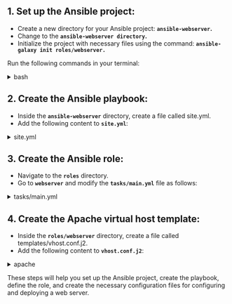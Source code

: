 ## 1. Set up the Ansible project:
- Create a new directory for your Ansible project: **`ansible-webserver`.**
- Change to the **`ansible-webserver directory`.**
- Initialize the project with necessary files using the command: **`ansible-galaxy init roles/webserver.`**

Run the following commands in your terminal:
<details>
  <summary>bash</summary>

```json
$ mkdir ansible-webserver
$ cd ansible-webserver
$ ansible-galaxy init roles/webserver
```
</details>

## 2. Create the Ansible playbook:

- Inside the **`ansible-webserver`** directory, create a file called site.yml.
- Add the following content to **`site.yml`**:

<details>
  <summary>site.yml</summary>

```json
---
- name: Configure and deploy web server
  hosts: your_server
  become: yes
  roles:
    - webserver
```
</details>

## 3. Create the Ansible role:

- Navigate to the **`roles`** directory.
- Go to **`webserver`** and modify the **`tasks/main.yml`** file as follows:

<details>
  <summary>tasks/main.yml</summary>

```json
---
- name: Install required packages
  apt:
    name: "{{ item }}"
    state: present
  loop:
    - apache2
    - libapache2-mod-proxy-html
    - libxml2-dev
    - openssl

- name: Enable required Apache modules
  apache2_module:
    name: "{{ item }}"
    state: present
  loop:
    - proxy
    - proxy_http
    - proxy_html
    - ssl
    - rewrite

- name: Create self-signed SSL certificate
  openssl_certificate:
    path: /etc/ssl/certs/selfsigned.crt
    privatekey_path: /etc/ssl/private/selfsigned.key
    common_name: your_domain

- name: Configure Apache virtual host
  template:
    src: vhost.conf.j2
    dest: /etc/apache2/sites-available/your_domain.conf
    owner: root
    group: root
    mode: 0644
  notify:
    - restart Apache

- name: Disable default Apache virtual host
  apache2_module:
    name: default
    state: disabled

- name: Enable configured Apache virtual host
  apache2_module:
    name: your_domain
    state: enabled

- name: Copy web page content
  copy:
    content: |
      <html>
      <head>
      <title>Hello World</title>
      </head>
      <body>
      <h1>Hello World!</h1>
      </body>
      </html>
    dest: /var/www/html/index.html

handlers:
  - name: restart Apache
    service:
      name: apache2
      state: restarted
```
</details>

## 4. Create the Apache virtual host template:
- Inside the **`roles/webserver`** directory, create a file called templates/vhost.conf.j2.
- Add the following content to **`vhost.conf.j2`**:
<details>
  <summary>apache</summary>

    <VirtualHost *:80>
    ServerName your_domain
    Redirect permanent / https://your_domain/
    </VirtualHost>

        <IfModule mod_ssl.c>
    <VirtualHost *:443>
    ServerName your_domain
    SSLEngine on
    SSLCertificateFile /etc/ssl/certs/selfsigned.crt
    SSLCertificateKeyFile /etc/ssl/private/selfsigned.key
    ProxyPreserveHost On
    ProxyRequests Off
    ProxyPass /
    </VirtualHost>
    </IfModule>

</details>

These steps will help you set up the Ansible project, create the playbook, define the role, and create the necessary configuration files for configuring and deploying a web server.